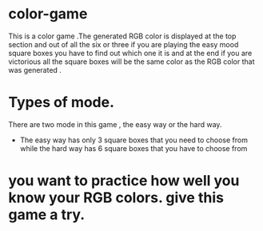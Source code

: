 # color-game

This is a color game .The generated RGB color is displayed at the top section and out of all the six or three if you are playing the easy mood square boxes you have to find out which one it is and at the end if you are victorious all the square boxes will be the same color as the RGB color that was generated . 

# Types of mode.
There are two mode in this game , the easy way or the hard way.
 - The easy way has only 3 square boxes that you need to choose from while the hard way has 6 square boxes that you have to choose from

# you want to practice how well you know your RGB colors. give this game a try. 
